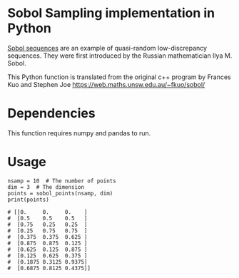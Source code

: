 # Sobol Sampling implementation in Python
[Sobol sequences](https://en.wikipedia.org/wiki/Sobol_sequence) are an example of quasi-random low-discrepancy sequences. They were first introduced by the Russian mathematician Ilya M. Sobol.

This Python function is translated from the original c++ program by Frances Kuo and Stephen Joe https://web.maths.unsw.edu.au/~fkuo/sobol/

# Dependencies
This function requires numpy and pandas to run.

# Usage
```{python}
nsamp = 10  # The number of points
dim = 3  # The dimension
points = sobol_points(nsamp, dim)
print(points)

# [[0.     0.     0.    ]
#  [0.5    0.5    0.5   ]
#  [0.75   0.25   0.25  ]
#  [0.25   0.75   0.75  ]
#  [0.375  0.375  0.625 ]
#  [0.875  0.875  0.125 ]
#  [0.625  0.125  0.875 ]
#  [0.125  0.625  0.375 ]
#  [0.1875 0.3125 0.9375]
#  [0.6875 0.8125 0.4375]]
```
